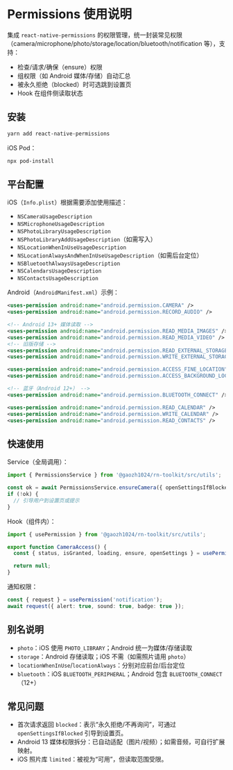# Permissions 使用说明

集成 `react-native-permissions` 的权限管理，统一封装常见权限（camera/microphone/photo/storage/location/bluetooth/notification 等），支持：

- 检查/请求/确保（ensure）权限
- 组权限（如 Android 媒体/存储）自动汇总
- 被永久拒绝（blocked）时可选跳到设置页
- Hook 在组件侧读取状态

## 安装

```bash
yarn add react-native-permissions
```

iOS Pod：

```bash
npx pod-install
```

## 平台配置

iOS（`Info.plist`）根据需要添加使用描述：

- `NSCameraUsageDescription`
- `NSMicrophoneUsageDescription`
- `NSPhotoLibraryUsageDescription`
- `NSPhotoLibraryAddUsageDescription`（如需写入）
- `NSLocationWhenInUseUsageDescription`
- `NSLocationAlwaysAndWhenInUseUsageDescription`（如需后台定位）
- `NSBluetoothAlwaysUsageDescription`
- `NSCalendarsUsageDescription`
- `NSContactsUsageDescription`

Android（`AndroidManifest.xml`）示例：

```xml
<uses-permission android:name="android.permission.CAMERA" />
<uses-permission android:name="android.permission.RECORD_AUDIO" />

<!-- Android 13+ 媒体读取 -->
<uses-permission android:name="android.permission.READ_MEDIA_IMAGES" />
<uses-permission android:name="android.permission.READ_MEDIA_VIDEO" />
<!-- 旧版存储 -->
<uses-permission android:name="android.permission.READ_EXTERNAL_STORAGE" />
<uses-permission android:name="android.permission.WRITE_EXTERNAL_STORAGE" />

<uses-permission android:name="android.permission.ACCESS_FINE_LOCATION" />
<uses-permission android:name="android.permission.ACCESS_BACKGROUND_LOCATION" />

<!-- 蓝牙（Android 12+） -->
<uses-permission android:name="android.permission.BLUETOOTH_CONNECT" />

<uses-permission android:name="android.permission.READ_CALENDAR" />
<uses-permission android:name="android.permission.WRITE_CALENDAR" />
<uses-permission android:name="android.permission.READ_CONTACTS" />
```

## 快速使用

Service（全局调用）：

```ts
import { PermissionsService } from '@gaozh1024/rn-toolkit/src/utils';

const ok = await PermissionsService.ensureCamera({ openSettingsIfBlocked: true });
if (!ok) {
  // 引导用户到设置页或提示
}
```

Hook（组件内）：

```ts
import { usePermission } from '@gaozh1024/rn-toolkit/src/utils';

export function CameraAccess() {
  const { status, isGranted, loading, ensure, openSettings } = usePermission('camera');

  return null;
}
```

通知权限：

```ts
const { request } = usePermission('notification');
await request({ alert: true, sound: true, badge: true });
```

## 别名说明

- `photo`：iOS 使用 `PHOTO_LIBRARY`；Android 统一为媒体/存储读取
- `storage`：Android 存储读取；iOS 不需（如需照片请用 `photo`）
- `locationWhenInUse`/`locationAlways`：分别对应前台/后台定位
- `bluetooth`：iOS `BLUETOOTH_PERIPHERAL`；Android 包含 `BLUETOOTH_CONNECT`（12+）

## 常见问题

- 首次请求返回 `blocked`：表示“永久拒绝/不再询问”，可通过 `openSettingsIfBlocked` 引导到设置页。
- Android 13 媒体权限拆分：已自动适配（图片/视频）；如需音频，可自行扩展映射。
- iOS 照片库 `limited`：被视为“可用”，但读取范围受限。
